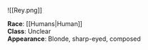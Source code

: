 ![[Rey.png]]
  
**Race**: [[Humans|Human]]  
**Class**: Unclear  
**Appearance**: Blonde, sharp-eyed, composed  